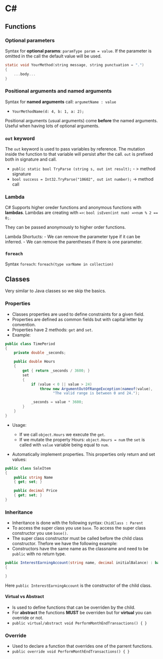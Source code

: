 # C#
## Functions
### Optional parameters
Syntax for **optional params**: `paramType param = value`.
If the parameter is omitted in the call the default value will be used.
```C
static void YourMethod(string message, string punctuation = ".")
{
    ...body...
}
```
### Positional arguments and named arguments

Syntax for **named arguments** call: `argumetName : value`
- `YourMethodName(d: 4, b: 1, a: 2);`

Positional arguments (usual arguments) come **before** the named arguments.
Useful when having lots of optional arguments.

### `out` keyword
The `out` keyword is used to pass variables by reference. The mutation inside the function to that variable will persist after the call. `out` is prefixed both in signature and call. 
- `public static bool TryParse (string s, out int result);`    - >    method signature
- `bool success = Int32.TryParse("10602", out int number);`    ->     method call

### Lambda
C# Supports higher oreder functions and anonymous functions with **lambdas**.
Lambdas are creating with `=>`: `bool isEven(int num) =>num % 2 == 0;`.

They can be passed anonymously to higher order functions.

Lambda Shortucts:
	- We can remove the parameter type if it can be inferred.
	- We can remove the parentheses if there is one parameter.
### `foreach`
Syntax `foreach`: `foreach(type varName in collection)`

## Classes
Very similar to Java classes so we skip the basics.

### Properties
- Classes properties are used to define constraints for a given field.
- Properties are defined as common fields but with capital letter by convention. 
- Properties have 2 methods: `get` and `set`.
- Example:
```C#
public class TimePeriod
{
    private double _seconds;

    public double Hours
    {
        get { return _seconds / 3600; }
        set
        {
            if (value < 0 || value > 24)
                throw new ArgumentOutOfRangeException(nameof(value),
                      "The valid range is between 0 and 24.");

            _seconds = value * 3600;
        }
    }
}
```
- Usage:
  - If we call `object.Hours` we execute the `get`.
  - If we mutate the property Hours: `object.Hours = num` the `set` is called with `value` variable being equal to `num`.

- Automatically implement properties. This properties only return and set values:

```C#
public class SaleItem
{
    public string Name
    { get; set; }

    public decimal Price
    { get; set; }
}
```
### Inheritance
- Inheritance is done with the following syntax: `ChidClass : Parent`
- To access the super class you use `base`. To access the super class constructor you use `base()`.
- The super class constructor must be called before the child class constructor. Thefore we have the following example:
- Constructors have the same name as the classname and need to be `public` with no return type.
```C#
public InterestEarningAccount(string name, decimal initialBalance) : base(name, initialBalance)
{

}
```
Here  `public InterestEarningAccount` is the constructor of the child class.

#### Virtual vs Abstract
- Is used to define functions that can be overriden by the child.
- For **abstract** the functions **MUST** be overriden but for **virtual** you can override or not.
- `public virtual/abstract void PerformMonthEndTransactions() { }`

### Override
- Used to declare a function that overrides one of the parrent functions.
- `public override void PerformMonthEndTransactions() { }`

